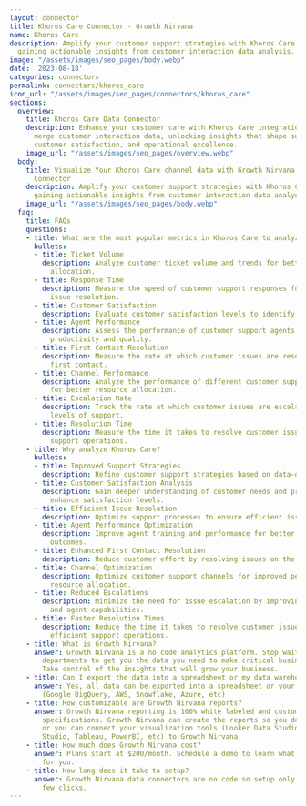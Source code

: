 ```yaml
---
layout: connector
title: Khoros Care Connector - Growth Nirvana
name: Khoros Care
description: Amplify your customer support strategies with Khoros Care integration,
  gaining actionable insights from customer interaction data analysis.
image: "/assets/images/seo_pages/body.webp"
date: '2023-08-18'
categories: connectors
permalink: connectors/khoros_care
icon_url: "/assets/images/seo_pages/connectors/khoros_care"
sections:
  overview:
    title: Khoros Care Data Connector
    description: Enhance your customer care with Khoros Care integration. Seamlessly
      merge customer interaction data, unlocking insights that shape support strategies,
      customer satisfaction, and operational excellence.
    image_url: "/assets/images/seo_pages/overview.webp"
  body:
    title: Visualize Your Khoros Care channel data with Growth Nirvana's Khoros Care
      Connector
    description: Amplify your customer support strategies with Khoros Care integration,
      gaining actionable insights from customer interaction data analysis.
    image_url: "/assets/images/seo_pages/body.webp"
  faq:
    title: FAQs
    questions:
    - title: What are the most popular metrics in Khoros Care to analyze?
      bullets:
      - title: Ticket Volume
        description: Analyze customer ticket volume and trends for better resource
          allocation.
      - title: Response Time
        description: Measure the speed of customer support responses for efficient
          issue resolution.
      - title: Customer Satisfaction
        description: Evaluate customer satisfaction levels to identify areas for improvement.
      - title: Agent Performance
        description: Assess the performance of customer support agents to optimize
          productivity and quality.
      - title: First Contact Resolution
        description: Measure the rate at which customer issues are resolved on the
          first contact.
      - title: Channel Performance
        description: Analyze the performance of different customer support channels
          for better resource allocation.
      - title: Escalation Rate
        description: Track the rate at which customer issues are escalated to higher
          levels of support.
      - title: Resolution Time
        description: Measure the time it takes to resolve customer issues for efficient
          support operations.
    - title: Why analyze Khoros Care?
      bullets:
      - title: Improved Support Strategies
        description: Refine customer support strategies based on data-driven insights.
      - title: Customer Satisfaction Analysis
        description: Gain deeper understanding of customer needs and preferences to
          enhance satisfaction levels.
      - title: Efficient Issue Resolution
        description: Optimize support processes to ensure efficient issue resolution.
      - title: Agent Performance Optimization
        description: Improve agent training and performance for better customer support
          outcomes.
      - title: Enhanced First Contact Resolution
        description: Reduce customer effort by resolving issues on the first contact.
      - title: Channel Optimization
        description: Optimize customer support channels for improved performance and
          resource allocation.
      - title: Reduced Escalations
        description: Minimize the need for issue escalation by improving support processes
          and agent capabilities.
      - title: Faster Resolution Times
        description: Reduce the time it takes to resolve customer issues for more
          efficient support operations.
    - title: What is Growth Nirvana?
      answer: Growth Nirvana is a no code analytics platform. Stop waiting for other
        departments to get you the data you need to make critical business decisions.
        Take control of the insights that will grow your business.
    - title: Can I export the data into a spreadsheet or my data warehouse?
      answer: Yes, all data can be exported into a spreadsheet or your data warehouse
        (Google BigQuery, AWS, Snowflake, Azure, etc)
    - title: How customizable are Growth Nirvana reports?
      answer: Growth Nirvana reporting is 100% white labeled and customized to your
        specifications. Growth Nirvana can create the reports so you don’t have to
        or you can connect your visualization tools (Looker Data Studio/Google Data
        Studio, Tableau, PowerBI, etc) to Growth Nirvana.
    - title: How much does Growth Nirvana cost?
      answer: Plans start at $200/month. Schedule a demo to learn what plan is best
        for you.
    - title: How long does it take to setup?
      answer: Growth Nirvana data connectors are no code so setup only requires a
        few clicks.
---
```

